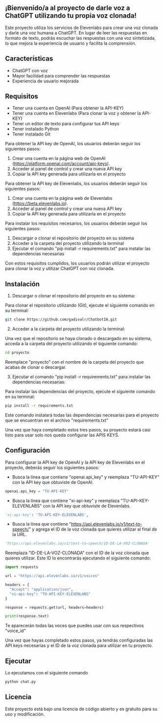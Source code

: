 
## ¡Bienvenido/a al proyecto de darle voz a ChatGPT utilizando tu propia voz clonada!

Este proyecto utiliza los servicios de Elevenlabs para crear una voz clonada y darle una voz humana a ChatGPT. En lugar de leer las respuestas en formato de texto, podrás escuchar las respuestas con una voz sintetizada, lo que mejora la experiencia de usuario y facilita la comprensión.


## Características

- ChatGPT con voz
- Mayor facilidad para comprender las respuestas
- Experiencia de usuario mejorada

## Requisitos
- Tener una cuenta en OpenAI (Para obtener la API-KEY)
- Tener una cuenta en Elevenlabs (Para clonar la voz y obtener la API-KEY)
- Tener un editor de texto para configurar tus API keys
- Tener instalado Python
- Tener instalado Git

Para obtener la API key de OpenAI, los usuarios deberán seguir los siguientes pasos:

1. Crear una cuenta en la página web de OpenAI (https://platform.openai.com/account/api-keys).
2. Acceder al panel de control y crear una nueva API key
3. Copiar la API key generada para utilizarla en el proyecto

Para obtener la API key de Elevenlabs, los usuarios deberán seguir los siguientes pasos:

1. Crear una cuenta en la página web de Elevenlabs (https://beta.elevenlabs.io).
2. Acceder al panel de control y crear una nueva API key
3. Copiar la API key generada para utilizarla en el proyecto

Para instalar los requisitos necesarios, los usuarios deberán seguir los siguientes pasos:

1. Descargar o clonar el repositorio del proyecto en su sistema
2. Acceder a la carpeta del proyecto utilizando la terminal
3. Ejecutar el comando "pip install -r requirements.txt" para instalar las dependencias necesarias

Con estos requisitos cumplidos, los usuarios podrán utilizar el proyecto para clonar la voz y utilizar ChatGPT con voz clonada.

## Instalación


1. Descargar o clonar el repositorio del proyecto en su sistema:

Para clonar el repositorio utilizando (Git), ejecute el siguiente comando en su terminal:

``` bash
git clone https://github.com/gadivalr/ChatbotIA.git
```


2. Acceder a la carpeta del proyecto utilizando la terminal:

Una vez que el repositorio se haya clonado o descargado en su sistema, acceda a la carpeta del proyecto utilizando el siguiente comando:

``` bash
cd proyecto
```

Reemplace "proyecto" con el nombre de la carpeta del proyecto que acabas de clonar o descargar.

3. Ejecutar el comando "pip install -r requirements.txt" para instalar las dependencias necesarias:

Para instalar las dependencias del proyecto, ejecute el siguiente comando en su terminal:

``` bash
pip install -r requirements.txt
```

Este comando instalará todas las dependencias necesarias para el proyecto que se encuentran en el archivo "requirements.txt"

Una vez que haya completado estos tres pasos, su proyecto estará casi listo para usar solo nos queda configurar las APIS KEYS.

## Configuración
Para configurar la API key de OpenAI y la API key de Elevenlabs en el proyecto, deberás seguir los siguientes pasos:


- Busca la línea que contiene "openai.api_key" y reemplaza "TU-API-KEY" con la API key que obtuviste de OpenAI.

``` python
openai.api_key = "TU-API-KEY"
```

- Busca la línea que contiene "xi-api-key" y reemplaza "TU-API-KEY-ELEVENLABS" con la API key que obtuviste de Elevenlabs.

``` python
'xi-api-key': 'TU-API-KEY-ELEVENLABS',
```

- Busca la línea que contiene "https://api.elevenlabs.io/v1/text-to-speech/" y agrega el ID de la voz clonada que quieres utilizar al final de la URL.

``` python
'https://api.elevenlabs.io/v1/text-to-speech/ID-DE-LA-VOZ-CLONADA'
```

Reemplaza "ID-DE-LA-VOZ-CLONADA" con el ID de la voz clonada que quieres utilizar. Este ID lo encontrarás ejecutando el siguiente comando:

``` python
import requests

url = "https://api.elevenlabs.io/v1/voices"

headers = {
  "Accept": "application/json",
  "xi-api-key": "TU-API-KEY-ELEVENLABS"
}

response = requests.get(url, headers=headers)

print(response.text)
```
Te aparecerán todas las voces que puedes usar con sus respectivos "voice_id"

Una vez que hayas completado estos pasos, ya tendrás configuradas las API keys necesarias y el ID de la voz clonada para utilizar en tu proyecto.
## Ejecutar 
Lo ejecutamos con el siguiente comando
``` bash
python chat.py
```


## Licencia

Este proyecto está bajo una licencia de código abierto y es gratuito para su uso y modificación.
